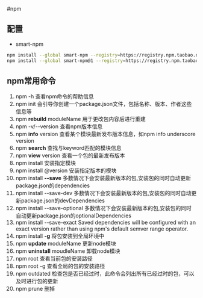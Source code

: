 #npm
## 配置
* smart-npm
```bash
npm install --global smart-npm --registry=https://registry.npm.taobao.org/
npm install --global smart-npm@1 --registry=https://registry.npm.taobao.org/
```
## npm常用命令
1. npm -h							查看npm命令的帮助信息
2. npm init						会引导你创建一个package.json文件，包括名称、版本、作者这些信息等
3. npm __rebuild__ moduleName			用于更改包内容后进行重建
4. npm -v/--version					查看npm版本信息
5. npm __info__ <pkg> version			查看某个模块最新发布版本信息，如npm info underscore version
6. npm __search__ <keyword>				查找与keyword匹配的模块信息
7. npm __view__ <pkg> version			查看一个包的最新发布版本
8. npm install <pkg>					安装指定模块
9. npm install <pkg>@version			安装指定版本的模块
10. npm install <pkg> __--save__			多数情况下会安装最新版本的包,安装包的同时自动更新package.json的dependencies
11. npm install <pkg> --save-dev		多数情况下会安装最新版本的包,安装包的同时自动更新package.json的devDependencies
12. npm install <pkg> --save-optional	多数情况下会安装最新版本的包,安装包的同时自动更新package.json的optionalDependencies
13. npm install <pkg> --save-exact		Saved dependencies will be configured with an exact version rather than using npm's default semver range operator.
14. npm install <name> __-g__ 			将包安装到全局环境中
15. npm __update__ moduleName			更新node模块
16. npm __uninstall__ moudleName			卸载node模块
17. npm root						查看当前包的安装路径
18. npm root -g					查看全局的包的安装路径
19. npm outdated					检查包是否已经过时，此命令会列出所有已经过时的包，可以及时进行包的更新
20. npm prune 						删掉
